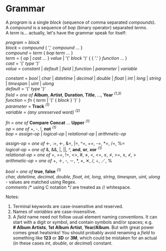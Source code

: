 ﻿# Grammar

A _program_ is a single _block_ (sequence of comma separated _compounds_).  
A _compound_ is a sequence of _bop_ (binary operator) separated _terms_.  
A _term_ is... actually, let's have the grammar speak for itself:

_program_ = _block_  
_block_ = _compound_ \{ ',' _compound_ ... \}  
_compound_ = _term_ \{ _bop_ _term_ ... \}  
_term_ = \{ _op_ | _cast_ ... \} _value_ | '(' _block_ ')' \{ \{ '.' \} _function_ ... \}  
_cast_ = '(' _type_ ')'  
_value_ = _constant_ | _default_ | _field_ | _function_ | _parameter_ | _variable_  

_constant_ = _bool_ | _char_ | _datetime_ | _decimal_ | _double_ | _float_ | _int_ | _long_ | _string_ | _timespan_ | _uint_ | _ulong_  
_default_ = '{' _type_ '}'  
_field_ = _one of_ **Album**, **Artist**, **Duration**, **Title**, ..., **Year** <sup>_(1,3)_</sup>  
_function_ = _fn_ \{ _term_ | '(' \{ _block_ \} ')' \}  
_parameter_ = **Track** <sup>_(1)_</sup>  
_variable_ = _(any unreserved word)_ <sup>_(2)_</sup>  

_fn_ = _one of_ **Compare** **Concat** ... **Upper** <sup>_(1)_</sup>  
_op_ = _one of_ +, -, !, **not** <sup>_(1)_</sup>  
_bop_ = _assign-op_ | _logical-op_ | _relational-op_ | _arithmetic-op_  

_assign-op_ = _one of_ <-, :=, ←, &=, |=, \^=, +=, -=, \*=, /=, %=  
_logical-op_ = _one of_ &, &&, |, ||, ^, **and**, **or**, **xor** <sup>_(1)_</sup>  
_relational-op_ = _one of_ =, ==, !=, <>, #, ≠, <, \<=, ≤, ≯, >=, ≥, ≮, >  
_arithmetic-op_ = _one of_ +, ＋, -, －, *, ×, ✕, /, ÷, ／, %  

_bool_ = _one of_ **true**, **false** <sup>_(1)_</sup>  
_char, datetime, decimal, double, float, int, long, string, timespan, uint, ulong_ - values are matched using Regex.  
_comments_ /* using C notation */ are treated as // whitespace.  

Notes:  
1. Terminal keywords are case-insensitive and reserved.  
2. Names of _variables_ are case-insensitive.  
3. A _field_ name need not follow usual element naming conventions. It can start with a digit or symbol, and contain symbols and/or spaces; e.g. **\#&nbsp;Album&nbsp;Artists**, **1st&nbsp;Album&nbsp;Artist**, **Year/Album**. But with great power comes great heatsinks! You should probably avoid renaming a _field_ to something like **123** or **3D** or **3M**, which could be mistaken for an actual (in these cases _int_, _double_, or _decimal_) constant.  

